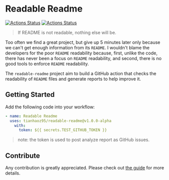 # Readable Readme

[![Actions Status](https://github.com/tianhaoz95/readable-readme/workflows/Guardians%20of%20the%20Pull%20Requests/badge.svg)](https://github.com/tianhaoz95/readable-readme/actions)
[![Actions Status](https://github.com/tianhaoz95/readable-readme/workflows/Heimdall/badge.svg)](https://github.com/tianhaoz95/readable-readme/actions)


> If README is not readable, nothing else will be.

Too often we find a great project, but give up 5 minutes later only because we can't get enough information from its `README`. I wouldn't blame the developers for the poor `README` readability because, first, unlike the code, there has never been a focus on `README` readability, and second, there is no good tools to enforce `README` readability.

The `readable-readme` project aim to build a GitHub action that checks the readability of `README` files and generate reports to help improve it.

## Getting Started

Add the following code into your workflow:

```yml
- name: Readable Readme
  uses: tianhaoz95/readable-readme@v1.0.0-alpha
    with:
      token: ${{ secrets.TEST_GITHUB_TOKEN }}
```

> note: the token is used to post analyze report as GitHub issues.

## Contribute

Any contribution is greatly appreciated. Please check out [the guide](./CONTRIBUTING.md) for more details.

